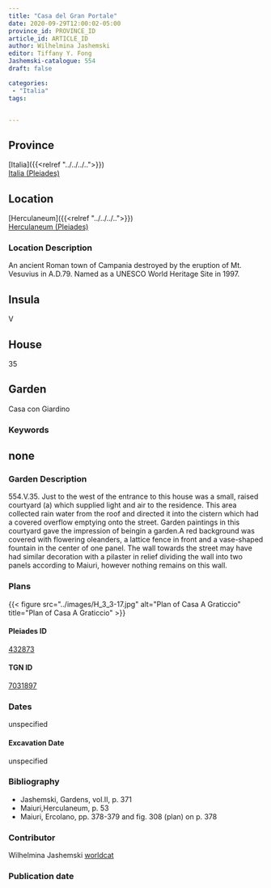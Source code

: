 ```yaml
---
title: "Casa del Gran Portale"
date: 2020-09-29T12:00:02-05:00
province_id: PROVINCE_ID
article_id: ARTICLE_ID
author: Wilhelmina Jashemski
editor: Tiffany Y. Fong
Jashemski-catalogue: 554
draft: false

categories:
 - "Italia"
tags:


---
```


## Province

[Italia]({{<relref "../../../..">}}) \
[Italia (Pleiades)](https://pleiades.stoa.org/places/1052)


## Location

 [Herculaneum]({{<relref "../../../..">}}) \
 [Herculaneum (Pleiades)](https://pleiades.stoa.org/places/432873)


### Location Description
An ancient Roman town of Campania destroyed by the eruption of Mt. Vesuvius in A.D.79. Named as a UNESCO World Heritage Site in 1997.

## Insula
V

## House
35

## Garden
Casa con Giardino

### Keywords
none
---

### Garden Description
554.V.35.
Just to the west of the entrance to this house was a small, raised courtyard (a) which supplied light and air to the residence. This area collected rain water from the roof and directed it into the cistern which had a covered overflow emptying onto the street. Garden paintings in this courtyard gave the impression of beingin a garden.A red background was covered with flowering oleanders, a lattice fence in front and a vase-shaped fountain in the center of one panel. The wall towards the street may have had similar decoration with a pilaster in relief dividing the wall into two panels according to Maiuri, however nothing remains on this wall.

### Plans
{{< figure src="../images/H_3_3-17.jpg" alt="Plan of Casa A Graticcio" title="Plan of Casa A Graticcio" >}}




#### Pleiades ID
[432873](https://pleiades.stoa.org/places/432873)

#### TGN ID
[7031897](http://vocab.getty.edu/page/tgn/7031897)


### Dates

unspecified

#### Excavation Date

unspecified

### Bibliography

- Jashemski, Gardens, vol.II, p. 371
- Maiuri,Herculaneum, p. 53
- Maiuri, Ercolano, pp. 378-379 and fig. 308 (plan) on p. 378

<!--#### Periodo ID-->

<!-- [PERIODO_ID](https://pleiades.stoa.org/places/PLEIADES_ID) -->

### Contributor

Wilhelmina Jashemski [worldcat](http://worldcat.org/identities/lccn-n80037970/)

### Publication date



<!--### Related articles-->

<!-- Links to other related articles. Leave blank for now -->
